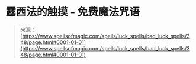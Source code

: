 <!--yml

类别：未分类

date: 2024-06-12 18:33:00

-->

# 露西法的触摸 - 免费魔法咒语

> 来源：[https://www.spellsofmagic.com/spells/luck_spells/bad_luck_spells/348/page.html#0001-01-01](https://www.spellsofmagic.com/spells/luck_spells/bad_luck_spells/348/page.html#0001-01-01)
